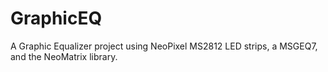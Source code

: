 GraphicEQ
=========

A Graphic Equalizer project using NeoPixel MS2812 LED strips, a MSGEQ7, and the NeoMatrix library.
